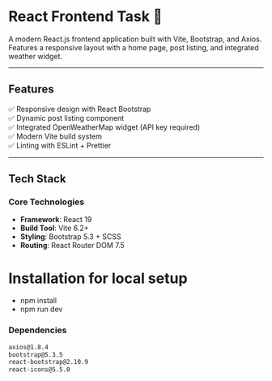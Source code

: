 # React Frontend Task 🚀

A modern React.js frontend application built with Vite, Bootstrap, and Axios. Features a responsive layout with a home page, post listing, and integrated weather widget.

---

## Features
✅ Responsive design with React Bootstrap  
✅ Dynamic post listing component  
✅ Integrated OpenWeatherMap widget (API key required)  
✅ Modern Vite build system  
✅ Linting with ESLint + Prettier  

---

## Tech Stack
### Core Technologies
- **Framework**: React 19  
- **Build Tool**: Vite 6.2+  
- **Styling**: Bootstrap 5.3 + SCSS  
- **Routing**: React Router DOM 7.5  

# Installation for local setup
- npm install
- npm run dev

### Dependencies
```bash
axios@1.8.4
bootstrap@5.3.5
react-bootstrap@2.10.9
react-icons@5.5.0




